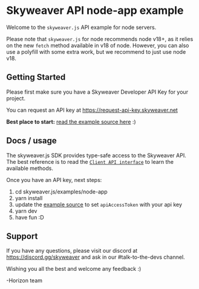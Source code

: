 Skyweaver API node-app example
==============================

Welcome to the `skyweaver.js` API example for node servers.

Please note that `skyweaver.js` for node recommends node v18+, as it relies on
the new `fetch` method available in v18 of node. However, you can also use a polyfill with
some extra work, but we recommend to just use node v18.


## Getting Started

Please first make sure you have a Skyweaver Developer API Key for your project.

You can request an API key at https://request-api-key.skyweaver.net

**Best place to start:** [read the example source here](src/main.ts) :)


## Docs / usage

The skyweaver.js SDK provides type-safe access to the Skyweaver API. The best
reference is to read the [`Client API interface`](/src/skyweaver-api.gen.ts) to
learn the available methods.

Once you have an API key, next steps:

1. cd skyweaver.js/examples/node-app
2. yarn install
3. update the [example source](src/main.ts) to set `apiAccessToken` with your api key
4. yarn dev
5. have fun :D


## Support

If you have any questions, please visit our discord at https://discord.gg/skyweaver
and ask in our #talk-to-the-devs channel.

Wishing you all the best and welcome any feedback :)

-Horizon team
